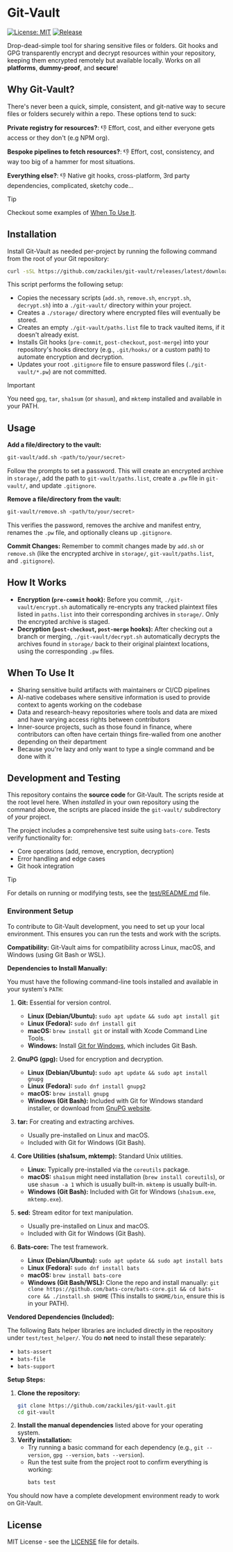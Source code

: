 # Git-Vault

[![License: MIT](https://img.shields.io/badge/License-MIT-yellow.svg)](https://opensource.org/licenses/MIT)
[![Release](https://github.com/zackiles/git-vault/actions/workflows/release.yml/badge.svg)](https://github.com/zackiles/git-vault/actions/workflows/release.yml)

Drop-dead-simple tool for sharing sensitive files or folders. Git hooks and GPG transparently encrypt and decrypt resources within your repository, keeping them encrypted remotely but available locally. Works on all **platforms**, **dummy-proof**, and **secure**!

## Why Git-Vault?

There's never been a quick, simple, consistent, and git-native way to secure files or folders securely within a repo. These options tend to suck:

**Private registry for resources?**:
 👎 Effort, cost, and either everyone gets access or they don't (e.g NPM org).

**Bespoke pipelines to fetch resources?**:
👎 Effort, cost, consistency, and way too big of a hammer for most situations.

**Everything else?**:
👎 Native git hooks, cross-platform, 3rd party dependencies, complicated, sketchy code...

> [!TIP]
> Checkout some examples of [When To Use It](#when-to-use-it).

## Installation

Install Git-Vault as needed per-project by running the following command from the root of your Git repository:

```bash
curl -sSL https://github.com/zackiles/git-vault/releases/latest/download/install.sh | bash
```

This script performs the following setup:

*   Copies the necessary scripts (`add.sh`, `remove.sh`, `encrypt.sh`, `decrypt.sh`) into a `./git-vault/` directory within your project.
*   Creates a `./storage/` directory where encrypted files will eventually be stored.
*   Creates an empty `./git-vault/paths.list` file to track vaulted items, if it doesn't already exist.
*   Installs Git hooks (`pre-commit`, `post-checkout`, `post-merge`) into your repository's hooks directory (e.g., `.git/hooks/` or a custom path) to automate encryption and decryption.
*   Updates your root `.gitignore` file to ensure password files (`./git-vault/*.pw`) are not committed.

> [!IMPORTANT]
> You need `gpg`, `tar`, `sha1sum` (or `shasum`), and `mktemp` installed and available in your PATH.

## Usage

**Add a file/directory to the vault:**
  ```bash
  git-vault/add.sh <path/to/your/secret>
  ```
  Follow the prompts to set a password. This will create an encrypted archive in `storage/`, add the path to `git-vault/paths.list`, create a `.pw` file in `git-vault/`, and update `.gitignore`.

**Remove a file/directory from the vault:**
  ```bash
  git-vault/remove.sh <path/to/your/secret>
  ```
  This verifies the password, removes the archive and manifest entry, renames the `.pw` file, and optionally cleans up `.gitignore`.

**Commit Changes:** Remember to commit changes made by `add.sh` or `remove.sh` (like the encrypted archive in `storage/`, `git-vault/paths.list`, and `.gitignore`).

## How It Works

*   **Encryption (`pre-commit` hook):** Before you commit, `./git-vault/encrypt.sh` automatically re-encrypts any tracked plaintext files listed in `paths.list` into their corresponding archives in `storage/`. Only the encrypted archive is staged.
*   **Decryption (`post-checkout`, `post-merge` hooks):** After checking out a branch or merging, `./git-vault/decrypt.sh` automatically decrypts the archives found in `storage/` back to their original plaintext locations, using the corresponding `.pw` files.

## When To Use It

- Sharing sensitive build artifacts with maintainers or CI/CD pipelines
- AI-native codebases where sensitive information is used to provide context to agents working on the codebase
- Data and research-heavy repositories where tools and data are mixed and have varying access rights between contributors
- Inner-source projects, such as those found in finance, where contributors can often have certain things fire-walled from one another depending on their department
- Because you're lazy and only want to type a single command and be done with it

## Development and Testing

This repository contains the **source code** for Git-Vault. The scripts reside at the root level here. When *installed* in your own repository using the command above, the scripts are placed inside the `git-vault/` subdirectory of *your* project.

The project includes a comprehensive test suite using `bats-core`. Tests verify functionality for:

* Core operations (add, remove, encryption, decryption)
* Error handling and edge cases
* Git hook integration

> [!TIP]
> For details on running or modifying tests, see the [test/README.md](test/README.md) file.

### Environment Setup

To contribute to Git-Vault development, you need to set up your local environment. This ensures you can run the tests and work with the scripts.

**Compatibility:** Git-Vault aims for compatibility across Linux, macOS, and Windows (using Git Bash or WSL).

**Dependencies to Install Manually:**

You must have the following command-line tools installed and available in your system's `PATH`:

1.  **Git:** Essential for version control.
    *   **Linux (Debian/Ubuntu):** `sudo apt update && sudo apt install git`
    *   **Linux (Fedora):** `sudo dnf install git`
    *   **macOS:** `brew install git` or install with Xcode Command Line Tools.
    *   **Windows:** Install [Git for Windows](https://git-scm.com/download/win), which includes Git Bash.

2.  **GnuPG (gpg):** Used for encryption and decryption.
    *   **Linux (Debian/Ubuntu):** `sudo apt update && sudo apt install gnupg`
    *   **Linux (Fedora):** `sudo dnf install gnupg2`
    *   **macOS:** `brew install gnupg`
    *   **Windows (Git Bash):** Included with Git for Windows standard installer, or download from [GnuPG website](https://gnupg.org/download/).

3.  **tar:** For creating and extracting archives.
    *   Usually pre-installed on Linux and macOS.
    *   Included with Git for Windows (Git Bash).

4.  **Core Utilities (sha1sum, mktemp):** Standard Unix utilities.
    *   **Linux:** Typically pre-installed via the `coreutils` package.
    *   **macOS:** `sha1sum` might need installation (`brew install coreutils`), or use `shasum -a 1` which is usually built-in. `mktemp` is usually built-in.
    *   **Windows (Git Bash):** Included with Git for Windows (`sha1sum.exe`, `mktemp.exe`).

5.  **sed:** Stream editor for text manipulation.
    *   Usually pre-installed on Linux and macOS.
    *   Included with Git for Windows (Git Bash).

6.  **Bats-core:** The test framework.
    *   **Linux (Debian/Ubuntu):** `sudo apt update && sudo apt install bats`
    *   **Linux (Fedora):** `sudo dnf install bats`
    *   **macOS:** `brew install bats-core`
    *   **Windows (Git Bash/WSL):** Clone the repo and install manually: `git clone https://github.com/bats-core/bats-core.git && cd bats-core && ./install.sh $HOME` (This installs to `$HOME/bin`, ensure this is in your PATH).

**Vendored Dependencies (Included):**

The following Bats helper libraries are included directly in the repository under `test/test_helper/`. You do **not** need to install these separately:

*   `bats-assert`
*   `bats-file`
*   `bats-support`

**Setup Steps:**

1.  **Clone the repository:**
    ```bash
    git clone https://github.com/zackiles/git-vault.git
    cd git-vault
    ```
2.  **Install the manual dependencies** listed above for your operating system.
3.  **Verify installation:**
    *   Try running a basic command for each dependency (e.g., `git --version`, `gpg --version`, `bats --version`).
    *   Run the test suite from the project root to confirm everything is working:
        ```bash
        bats test
        ```

You should now have a complete development environment ready to work on Git-Vault.

## License

MIT License - see the [LICENSE](LICENSE) file for details.
